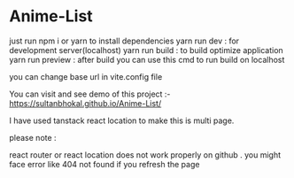 # Anime-List

just run npm i or yarn to install dependencies 
yarn run dev  : for development server(localhost) 
yarn run build  : to build optimize application
yarn run preview : after build you can use this cmd to run build on localhost 

you can change base url in vite.config file


You can visit and see demo of this project :- https://sultanbhokal.github.io/Anime-List/

I have used tanstack react location to make this is multi page. 

please note : 

react router or react location does not work properly on github .
you might face error like 404 not found if you refresh the page
